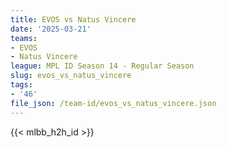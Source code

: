 ```yaml
---
title: EVOS vs Natus Vincere
date: '2025-03-21'
teams:
- EVOS
- Natus Vincere
league: MPL ID Season 14 - Regular Season
slug: evos_vs_natus_vincere
tags:
- '46'
file_json: /team-id/evos_vs_natus_vincere.json
---
```


{{< mlbb_h2h_id >}}

